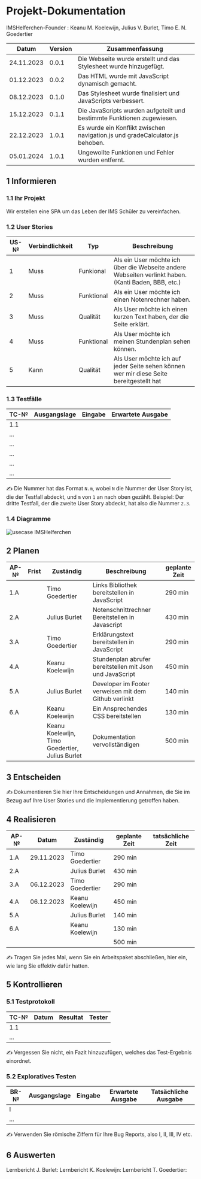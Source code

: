 # Projekt-Dokumentation

IMSHelferchen-Founder : Keanu M. Koelewijn, Julius V. Burlet, Timo E. N. Goedertier

| Datum | Version | Zusammenfassung                                              |
| ----- | ------- | ------------------------------------------------------------ |
|24.11.2023|0.0.1|Die Webseite wurde erstellt und das Stylesheet wurde hinzugefügt.|
|01.12.2023|0.0.2|Das HTML wurde mit JavaScript dynamisch gemacht.|
|08.12.2023|0.1.0|Das Stylesheet wurde finalisiert und JavaScripts verbessert.|
|15.12.2023|0.1.1|Die JavaScripts wurden aufgeteilt und bestimmte Funktionen zugewiesen.|
|22.12.2023|1.0.1|Es wurde ein Konflikt zwischen navigation.js und gradeCalculator.js behoben.|
|05.01.2024|1.0.1|Ungewollte Funktionen und Fehler wurden entfernt.|

## 1 Informieren

### 1.1 Ihr Projekt

Wir erstellen eine SPA um das Leben der IMS Schüler zu vereinfachen.

### 1.2 User Stories

| US-№ | Verbindlichkeit | Typ        | Beschreibung                                                                                        |
| ---- | --------------- | ---------- | --------------------------------------------------------------------------------------------------- |
| 1    | Muss            | Funkional  | Als ein User möchte ich über die Webseite andere Webseiten verlinkt haben. (Kanti Baden, BBB, etc.) |
| 2    | Muss            | Funktional | Als ein User möchte ich einen Notenrechner haben.                                                   |
| 3    | Muss            | Qualität   | Als User möchte ich einen kurzen Text haben, der die Seite erklärt.                                 |
| 4    | Muss            | Funktional | Als User möchte ich meinen Stundenplan sehen können.                                                |
| 5    | Kann            | Qualität   | Als User möchte ich auf jeder Seite sehen können wer mir diese Seite bereitgestellt hat             |

### 1.3 Testfälle

| TC-№ | Ausgangslage | Eingabe | Erwartete Ausgabe |
| ---- | ------------ | ------- | ----------------- |
| 1.1  |              |         |                   |
| ...  |              |         |                   |
| ...  |              |         |                   |
| ...  |              |         |                   |
| ...  |              |         |                   |
| ...  |              |         |                   |

✍️ Die Nummer hat das Format `N.m`, wobei `N` die Nummer der User Story ist, die der Testfall abdeckt, und `m` von `1` an nach oben gezählt. Beispiel: Der dritte Testfall, der die zweite User Story abdeckt, hat also die Nummer `2.3`.

### 1.4 Diagramme

![usecase IMSHelferchen](https://github.com/Kurizaki/IMSHelferchen/assets/110892283/059b349f-07e2-4d2d-8298-195a2f3238e8)


## 2 Planen

| AP-№ | Frist | Zuständig                                       | Beschreibung                                              | geplante Zeit |
| ---- | ----- | ----------------------------------------------- | --------------------------------------------------------- | ------------- |
| 1.A  |       | Timo Goedertier                                 | Links Bibliothek bereitstellen in JavaScript              | 290 min       |
| 2.A  |       | Julius Burlet                                   | Notenschnittrechner Bereitstellen in Javascript           | 430 min       |
| 3.A  |       | Timo Goedertier                                 | Erklärungstext bereitstellen in JavaScript                | 290 min       |
| 4.A  |       | Keanu Koelewijn                                 | Stundenplan abrufer bereitstellen mit Json und JavaScript | 450 min       |
| 5.A  |       | Julius Burlet                                   | Developer im Footer verweisen mit dem Github verlinkt     | 140 min       |
| 6.A  |       | Keanu Koelewijn                                 | Ein Ansprechendes CSS bereitstellen                       | 130 min       |
|      |       | Keanu Koelewijn, Timo Goedertier, Julius Burlet | Dokumentation vervollständigen                            | 500 min       |


## 3 Entscheiden

✍️ Dokumentieren Sie hier Ihre Entscheidungen und Annahmen, die Sie im Bezug auf Ihre User Stories und die Implementierung getroffen haben.

## 4 Realisieren

| AP-№ | Datum      | Zuständig       | geplante Zeit | tatsächliche Zeit |
| ---- | ---------- | --------------- | ------------- | ----------------- |
| 1.A  | 29.11.2023 | Timo Goedertier | 290 min       |                   |
| 2.A  |            | Julius Burlet   | 430 min       |                   |
| 3.A  | 06.12.2023 | Timo Goedertier | 290 min       |                   |
| 4.A  | 06.12.2023 | Keanu Koelewijn | 450 min       |                   |
| 5.A  |            | Julius Burlet   | 140 min       |                   |
| 6.A  |            | Keanu Koelewijn | 130 min       |                   |
|      |            |                 | 500 min       |                   |



✍️ Tragen Sie jedes Mal, wenn Sie ein Arbeitspaket abschließen, hier ein, wie lang Sie effektiv dafür hatten.

## 5 Kontrollieren

### 5.1 Testprotokoll

| TC-№ | Datum | Resultat | Tester |
| ---- | ----- | -------- | ------ |
| 1.1  |       |          |        |
| ...  |       |          |        |

✍️ Vergessen Sie nicht, ein Fazit hinzuzufügen, welches das Test-Ergebnis einordnet.

### 5.2 Exploratives Testen

| BR-№ | Ausgangslage | Eingabe | Erwartete Ausgabe | Tatsächliche Ausgabe |
| ---- | ------------ | ------- | ----------------- | -------------------- |
| I    |              |         |                   |                      |
| ...  |              |         |                   |                      |

✍️ Verwenden Sie römische Ziffern für Ihre Bug Reports, also I, II, III, IV etc.

## 6 Auswerten

Lernbericht J. Burlet:
Lernbericht K. Koelewijn:
Lernbericht T. Goedertier:
